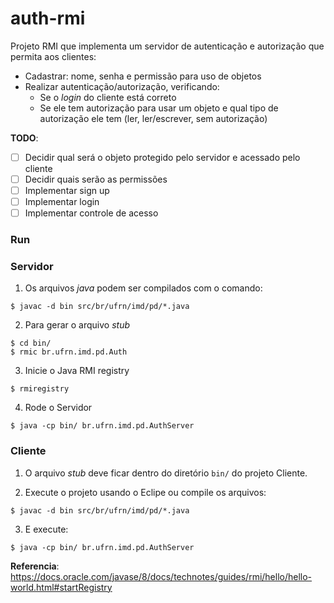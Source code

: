 # auth-rmi

Projeto RMI que implementa um servidor de autenticação e autorização que permita aos clientes:
- Cadastrar: nome, senha e permissão para uso de objetos
- Realizar autenticação/autorização, verificando:
    - Se o *login* do cliente está correto
    - Se ele tem autorização para usar um objeto e qual tipo de autorização ele tem (ler, ler/escrever, sem autorização)

**TODO**:
- [ ] Decidir qual será o objeto protegido pelo servidor e acessado pelo cliente
- [ ] Decidir quais serão as permissões 
- [ ] Implementar sign up 
- [ ] Implementar login
- [ ] Implementar controle de acesso

### Run

### Servidor

1. Os arquivos *java* podem ser compilados com o comando:
```
$ javac -d bin src/br/ufrn/imd/pd/*.java
```

2. Para gerar o arquivo *stub*
```
$ cd bin/
$ rmic br.ufrn.imd.pd.Auth
```

3. Inicie o Java RMI registry
```
$ rmiregistry
```

4. Rode o Servidor 
```
$ java -cp bin/ br.ufrn.imd.pd.AuthServer
```

### Cliente

1. O arquivo *stub* deve ficar dentro do diretório `bin/` do projeto Cliente. 

2. Execute o projeto usando o Eclipe ou compile os arquivos:
```
$ javac -d bin src/br/ufrn/imd/pd/*.java
```

3. E execute:
```
$ java -cp bin/ br.ufrn.imd.pd.AuthServer
```


**Referencia**: https://docs.oracle.com/javase/8/docs/technotes/guides/rmi/hello/hello-world.html#startRegistry